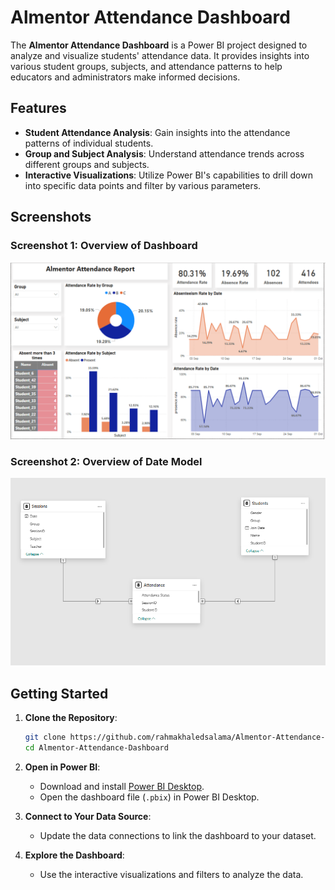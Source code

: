

# Almentor Attendance Dashboard

The **Almentor Attendance Dashboard** is a Power BI project designed to analyze and visualize students' attendance data. It provides insights into various student groups, subjects, and attendance patterns to help educators and administrators make informed decisions.

## Features

- **Student Attendance Analysis**: Gain insights into the attendance patterns of individual students.
- **Group and Subject Analysis**: Understand attendance trends across different groups and subjects.
- **Interactive Visualizations**: Utilize Power BI's capabilities to drill down into specific data points and filter by various parameters.

## Screenshots

### Screenshot 1: Overview of Dashboard
![Screenshot 1](https://github.com/rahmakhaledsalama/Almentor-Attendance-Dashboard/blob/main/Screenshot%202025-04-08%20130720.png)

### Screenshot 2: Overview of Date Model
![Screenshot 2](https://github.com/rahmakhaledsalama/Almentor-Attendance-Dashboard/blob/main/Screenshot%202025-04-08%20130259.png)

## Getting Started

1. **Clone the Repository**:
   ```bash
   git clone https://github.com/rahmakhaledsalama/Almentor-Attendance-Dashboard.git
   cd Almentor-Attendance-Dashboard
   ```

2. **Open in Power BI**:
   - Download and install [Power BI Desktop](https://powerbi.microsoft.com/desktop/).
   - Open the dashboard file (`.pbix`) in Power BI Desktop.

3. **Connect to Your Data Source**:
   - Update the data connections to link the dashboard to your dataset.

4. **Explore the Dashboard**:
   - Use the interactive visualizations and filters to analyze the data.

